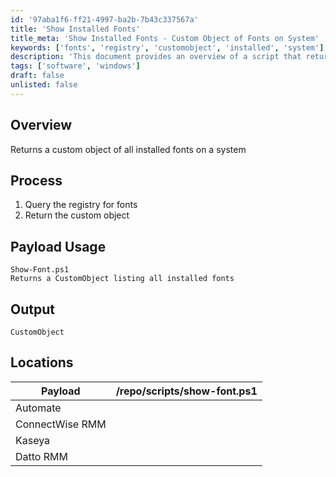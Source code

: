 ```yaml
---
id: '97aba1f6-ff21-4997-ba2b-7b43c337567a'
title: 'Show Installed Fonts'
title_meta: 'Show Installed Fonts - Custom Object of Fonts on System'
keywords: ['fonts', 'registry', 'customobject', 'installed', 'system']
description: 'This document provides an overview of a script that returns a custom object listing all installed fonts on a system by querying the registry. It details the process, usage, and output format of the script.'
tags: ['software', 'windows']
draft: false
unlisted: false
---
```

## Overview

Returns a custom object of all installed fonts on a system

## Process

1. Query the registry for fonts
2. Return the custom object

## Payload Usage

```
Show-Font.ps1
Returns a CustomObject listing all installed fonts
```

## Output

```
CustomObject
```

## Locations

| Payload                | /repo/scripts/show-font.ps1 |
|-----------------------|-------------------------------|
| Automate              |                               |
| ConnectWise RMM       |                               |
| Kaseya                |                               |
| Datto RMM            |                               |










